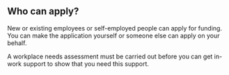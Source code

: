 ##  Who can apply?

New or existing employees or self-employed people can apply for funding. You
can make the application yourself or someone else can apply on your behalf.

A workplace needs assessment must be carried out before you can get in-work
support to show that you need this support.
